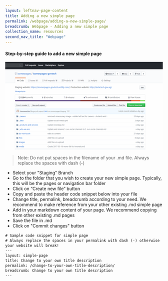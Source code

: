 ```yaml
---
layout: leftnav-page-content
title: Adding a new simple page
permalink: /webpage/adding-a-new-simple-page/
breadcrumb: Webpage - Adding a new simple page
collection_name: resources
second_nav_title: "Webpage"
---
```

#### **Step-by-step guide to add a new simple page**
![Add a new simple page](/images/resources/adding-a-new-simple-page.gif)
> Note: Do not put spaces in the filename of your .md file. Always replace the spaces with dash (-)

* Select your "Staging" Branch
* Go to the folder that you wish to create your new simple page. Typically, this will be the pages or navigation bar folder
* Click on “Create new file” button
* Copy and paste the header code snippet below into your file
* Change title, permalink, breadcrumb according to your need. We recommend to make reference from your other existing .md simple page
* Add in your markdown content of your page. We recommend copying from other existing .md pages
* Save the file in .md
* Click on "Commit changes" button

```
# Sample code snippet for simple page
# Always replace the spaces in your permalink with dash (-) otherwise your website will break!
---
layout: simple-page
title: Change to your own title description
permalink: /change-to-your-own-title-description/
breadcrumb: Change to your own title description
---
```
